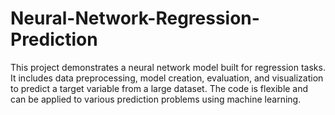 # Neural-Network-Regression-Prediction
This project demonstrates a neural network model built for regression tasks. It includes data preprocessing, model creation, evaluation, and visualization to predict a target variable from a large dataset. The code is flexible and can be applied to various prediction problems using machine learning.
